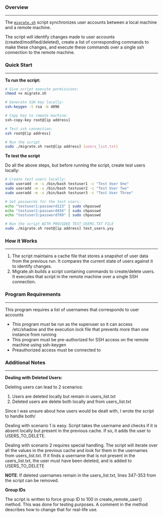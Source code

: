 ### Overview

---

The [`migrate.sh`](http://migrate.sh) script synchronizes user accounts between a local machine and a remote machine. 

The script will identify changes made to user accounts (created/modified/deleted), create a list of corresponding commands to make these changes, and execute these commands over a single ssh connection to the remote machine. 

### Quick Start

---

**To run the script:**

```bash
# Give script execute permissions:
chmod +x migrate.sh 

# Generate SSH key locally:
ssh-keygen -t rsa -b 4096

# Copy key to remote machine:
ssh-copy-key root@[ip address]

# Test ssh connection:
ssh root@[ip address]

# Run the script
sudo ./migrate.sh root@[ip address] [users_list.txt]
```

**To test the script**

Do all the above steps, but before running the script, create test users locally:

```bash
# Create test users locally:
sudo useradd -m -s /bin/bash testuser1 -c "Test User One"
sudo useradd -m -s /bin/bash testuser2 -c "Test User Two" 
sudo useradd -m -s /bin/bash testuser3 -c "Test User Three"

# Set passwords for the test users:
echo "testuser1:password123" | sudo chpasswd
echo "testuser2:password456" | sudo chpasswd
echo "testuser3:password789" | sudo chpasswd

# Run the script WITH PROVIDED TEST_USERS.TXT FILE
sudo ./migrate.sh root@[ip address] test_users.yxy
```

### How it Works

---

1. The script maintains a cache file that stores a snapshot of user data from the previous run. It compares the current state of users against it to identify changes.
2. Migrate.sh builds a script containing commands to create/delete users. It executes that script in the remote machine over a single SSH connection.

### Program Requirements

---

This program requires a list of usernames that corresponds to user accounts 

- This program must be run as the superuser so it can access /etc/shadow and the execution lock file that prevents more than one instance from running
- This program must be pre-authorized for SSH access on the remote machine using ssh-keygen
- Preauthorized access must be connected to

### Additional Notes

---

**Dealing with Deleted Users:**

Deleting users can lead to 2 scenarios:

1. Users are deleted locally but remain in users_list.txt
2. Deleted users are delete both locally and from users_list.txt

Since I was unsure about how users would be dealt with, I wrote the script to handle both/

Dealing with scenario 1 is easy. Script takes the username and checks if it is absent locally but present in the previous cache. If so, it adds the user to USERS_TO_DELETE.

Dealing with scenario 2 requires special handling. The script will iterate over all the values in the previous cache and look for them in the usernames from users_list.txt. If it finds a username that is not present in the users_list.txt, the user must have been deleted, and is added to USERS_TO_DELETE

**NOTE**: If deleted usernames remain in the users_list.txt, lines 347-353 from the script can be removed. 

**Group IDs**

The script is written to force group ID to 100 in create_remote_user() method. This was done for testing purposes. A comment in the method describes how to change that for real-life use.
